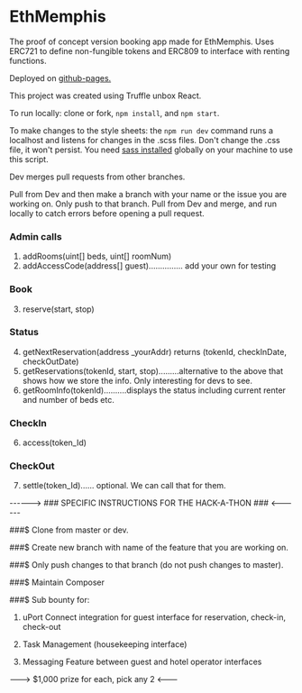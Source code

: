 # EthMemphis
The proof of concept version booking app made for EthMemphis. Uses ERC721 to define non-fungible tokens and ERC809 to interface with renting functions.

Deployed on [github-pages.](http://booklocal.github.io/EthMemphis/)

This project was created using Truffle unbox React.

To run locally: clone or fork, ```npm install```, and ```npm start```.

To make changes to the style sheets: the ```npm run dev``` command runs a localhost and listens for changes in the .scss files. Don't change the .css file, it won't persist. You need [sass installed](https://sass-lang.com/install) globally on your machine to use this script.

Dev merges pull requests from other branches.

Pull from Dev and then make a branch with your name or the issue you are working on. Only push to that branch. Pull from Dev and merge, and run locally to catch errors before opening a pull request.


### Admin calls
1) addRooms(uint[] beds, uint[] roomNum)
2) addAccessCode(address[] guest)............... add your own for testing

### Book
3) reserve(start, stop)

### Status
4) getNextReservation(address _yourAddr) returns (tokenId, checkInDate, checkOutDate)
5) getReservations(tokenId, start, stop).........alternative to the above that shows how we store the info. Only interesting for devs to see.
6) getRoomInfo(tokenId)..........displays the status including current renter and number of beds etc.

### CheckIn
6) access(token_Id)

### CheckOut
7) settle(token_Id)...... optional. We can call that for them.


  ------> ### SPECIFIC INSTRUCTIONS FOR THE HACK-A-THON ### <------

###$ Clone from master or dev.

###$ Create new branch with name of the feature that you are working on.

###$ Only push changes to that branch (do not push changes to master).

###$ Maintain Composer

###$ Sub bounty for:

1) uPort Connect integration for guest interface for reservation, check-in, check-out

2) Task Management (housekeeping interface)

3) Messaging Feature between guest and hotel operator interfaces

---> $1,000 prize for each, pick any 2 <---
